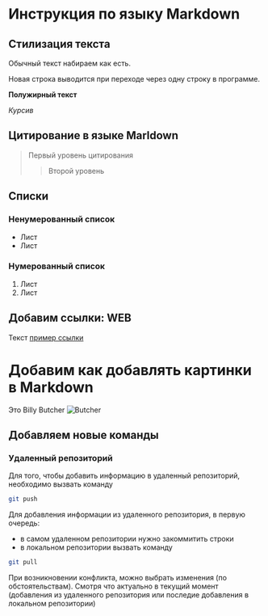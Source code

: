# Инструкция по языку Markdown

## Стилизация текста
Обычный текст набираем как есть.

Новая строка выводится при переходе через одну строку в программе.

**Полужирный текст**

*Курсив*

## Цитирование в языке Marldown
> Первый уровень цитирования
>> Второй уровень

## Списки
### Ненумерованный список
* Лист 
* Лист

### Нумерованный список
1. Лист
2. Лист

## Добавим ссылки: WEB
Текст [пример ссылки](http.example.com "Всплывающая подсказка") 

# Добавим как добавлять картинки в Markdown
Это Billy Butcher
![Butcher](butcher.gif)

## Добавляем новые команды

### Удаленный репозиторий

Для того, чтобы добавить информацию в удаленный репозиторий, необходимо вызвать команду 
```sh
git push
```
Для добавления информации из удаленного репозитория, в первую очередь: 
- в самом удаленном репозитории нужно закоммитить строки
- в локальном репозитории вызвать команду 
```sh
git pull
```

При возникновении конфликта, можно выбрать изменения (по обстоятельствам). Смотря что актуально в текущий момент (добавления из удаленного репозитория или последие добавления в локальном репозитории)